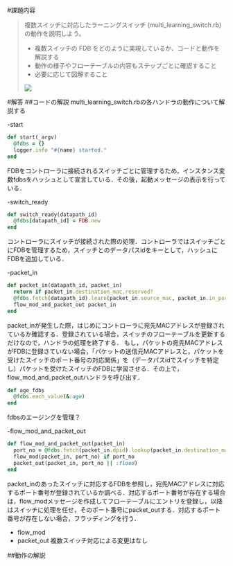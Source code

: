 #課題内容
>複数スイッチに対応したラーニングスイッチ (multi_learning_switch.rb) の動作を説明しよう。
>
>* 複数スイッチの FDB をどのように実現しているか、コードと動作を解説する
>* 動作の様子やフローテーブルの内容もステップごとに確認すること
>* 必要に応じて図解すること
>
>![](https://github.com/handai-trema/deck/blob/develop/week2/multi_learning_switch.jpeg)

#解答
##コードの解説
multi_learning_switch.rbの各ハンドラの動作について解説する

-start
```ruby
def start(_argv)
  @fdbs = {}
  logger.info "#{name} started."
end
```
FDBをコントローラに接続されるスイッチごとに管理するため，インスタンス変数fdbsをハッシュとして宣言している．その後，起動メッセージの表示を行っている．

-switch_ready
```ruby
def switch_ready(datapath_id)
  @fdbs[datapath_id] = FDB.new
end
```
コントローラにスイッチが接続された際の処理．コントローラではスイッチごとにFDBを管理するため，スイッチとのデータパスidをキーとして，ハッシュにFDBを追加している．

-packet_in
```ruby
def packet_in(datapath_id, packet_in)
  return if packet_in.destination_mac.reserved?
  @fdbs.fetch(datapath_id).learn(packet_in.source_mac, packet_in.in_port)
  flow_mod_and_packet_out packet_in
end
```
packet_inが発生した際，はじめにコントローラに宛先MACアドレスが登録されているか確認する．登録されている場合，スイッチのフローテーブルを更新するだけなので，ハンドラの処理を終了する．
もし，パケットの宛先MACアドレスがFDBに登録さていない場合，「パケットの送信元MACアドレスと，パケットを受けたスイッチのポート番号の対応関係」を（データパスidでスイッチを特定し）パケットを受けたスイッチのFDBに学習させる．その上で，flow_mod_and_packet_outハンドラを呼び出す．

```ruby
def age_fdbs
  @fdbs.each_value(&:age)
end
```
fdbsのエージングを管理？


-flow_mod_and_packet_out
```ruby
def flow_mod_and_packet_out(packet_in)
  port_no = @fdbs.fetch(packet_in.dpid).lookup(packet_in.destination_mac)
  flow_mod(packet_in, port_no) if port_no
  packet_out(packet_in, port_no || :flood)
end
```
packet_inのあったスイッチに対応するFDBを参照し，宛先MACアドレスに対応するポート番号が登録されているか調べる．対応するポート番号が存在する場合は，flow_modメッセージを作成してフローテーブルにエントリを登録し，以降はスイッチに処理を任せ，そのポート番号にpacket_outする．対応するポート番号が存在しない場合，フラッディングを行う．


 - flow_mod
 - packet_out
複数スイッチ対応による変更はなし

##動作の解説
